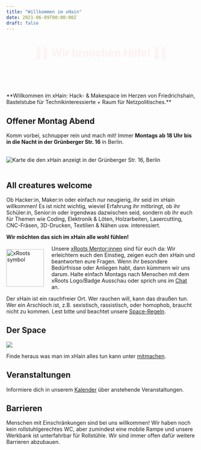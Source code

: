 ```yaml
---
title: "Willkommen im xHain"
date: 2021-06-09T00:00:00Z
draft: false
---
```

<style>
.xhain-important-fade {
    -webkit-animation: fadeinout 2s linear infinite;
    animation: fadeinout 2s linear infinite;
    color: red;
    text-align: center;
    opacity: 0;
}
@-webkit-keyframes fadeinout {
  50% { opacity: 1; }
}
@keyframes fadeinout {
  50% { opacity: 1; }
}
.xhain-important {
    color: red;
    text-align: center;
    opacity: 0;
}
</style>
<h1 class="xhain-important-fade">🚨🚨 Wir brauchen Hilfe! 🚨🚨</h1>
<h2 class="xhain-important">Mehr Infos gibt es im <a href="/de/blog/2023/02/27/xhain-braucht-hilfe">Blogpost</a> </h1>

<br clear="all">
**Willkommen im xHain: Hack- & Makespace im Herzen von Friedrichshain, Bastelstube für Technikinteressierte + Raum für Netzpolitisches.**

<br clear="all">

## Offener Montag Abend

Komm vorbei, schnupper rein und mach mit! Immer **Montags ab 18 Uhr bis in die Nacht in der Grünberger Str. 16** in Berlin. 

<br clear="all">

<div id="map"><noscript><img src="/images/location-map.jpg" alt="Karte die den xHain anzeigt in der Grünberger Str. 16, Berlin" /></noscript></div>

<br clear="all">

## All creatures welcome

Ob Hacker:in, Maker:in oder einfach nur neugierig, ihr seid im xHain willkommen! Es ist nicht wichtig, wieviel Erfahrung ihr mitbringt, ob ihr Schüler:in, Senior:in oder irgendwas dazwischen seid, sondern ob ihr euch für Themen wie Coding, Elektronik & Löten, Holzarbeiten, Lasercutting, CNC-Fräsen, 3D-Drucken, Textilien & Nähen usw. interessiert.

**Wir möchten das sich im xHain alle wohl fühlen!**

<a href="https://wiki.x-hain.de/de/xHain/xRoots" target="_blank"><img alt="xRoots symbol" src="/images/logo/xroots.png" style="float: left; padding: 10px 20px 0 0; width: 100px; height: auto;" /></a>

Unsere <a href="https://wiki.x-hain.de/de/xHain/xRoots" target="_blank">xRoots Mentor:innen</a> sind für euch da: Wir erleichtern euch den Einstieg, zeigen euch den xHain und beantworten eure Fragen. Wenn ihr besondere Bedürfnisse oder Anliegen habt, dann kümmern wir uns darum. Halte einfach Montags nach Menschen mit dem xRoots Logo/Badge Ausschau oder sprich uns im <a href="https://chat.x-hain.de" target="_blank">Chat</a> an.

Der xHain ist ein rauchfreier Ort. Wer rauchen will, kann das draußen tun. Wer ein Arschloch ist, z.B. sexistisch, rassistisch, oder homophob, braucht nicht zu kommen. Lest bitte und beachtet unsere <a href="https://wiki.x-hain.de/de/xHain/spacerules" target="_blank">Space-Regeln</a>. 

## Der Space

![](/images/space-map.png)

Finde heraus was man im xHain alles tun kann unter [mitmachen](/de/participate).

## Veranstaltungen

Informiere dich in unserem <a href="/de/calendar">Kalender</a> über anstehende Veranstaltungen.

## Barrieren

Menschen mit Einschränkungen sind bei uns willkommen! Wir haben noch kein rollstuhlgerechtes WC, aber zumindest eine mobile Rampe und unsere Werkbank ist unterfahrbar für Rollstühle. Wir sind immer offen dafür weitere Barrieren abzubauen.
